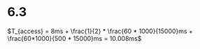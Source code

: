 # 6.3

$T_{access} = 8ms + \frac{1}{2} * \frac{60 * 1000}{15000}ms + \frac{60*1000}{500 * 15000}ms = 10.008ms$
